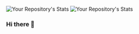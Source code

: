 ![Your Repository's Stats](https://github-readme-stats.vercel.app/api?username=sirrorsmoore1975&show_icons=true)
![Your Repository's Stats](https://github-readme-stats.vercel.app/api/top-langs/?username=sirrorsmoore1975&theme=blue-green)

### Hi there 👋


